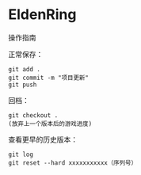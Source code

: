 # EldenRing
操作指南

正常保存：

```
git add .
git commit -m "项目更新"
git push
```

回档：

```
git checkout .
(放弃上一个版本后的游戏进度)
```



查看更早的历史版本：

```
git log 
git reset --hard xxxxxxxxxxx（序列号）
```

